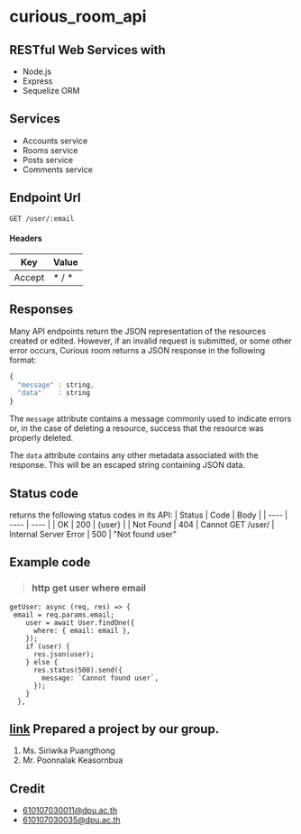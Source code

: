 # curious_room_api
## RESTful Web Services with 
* Node.js 
* Express
* Sequelize ORM 

## Services
* Accounts service
* Rooms service
* Posts service
* Comments service

## Endpoint Url
```http
GET /user/:email
```

#### Headers
| Key | Value |
| ---- | ----- |
| Accept | * / *


## Responses

Many API endpoints return the JSON representation of the resources created or edited. However, if an invalid request is submitted, or some other error occurs, Curious room returns a JSON response in the following format:

```javascript
{
  "message" : string,
  "data"    : string
}
```

The `message` attribute contains a message commonly used to indicate errors or, in the case of deleting a resource, success that the resource was properly deleted.

The `data` attribute contains any other metadata associated with the response. This will be an escaped string containing JSON data.

## Status code
returns the following status codes in its API:
| Status | Code | Body |
| ---- | ---- | ---- | 
| OK | 200 | {user} |
| Not Found  | 404 | Cannot GET /user/
| Internal Server Error | 500 | "Not found user"

## Example code
> ### http get user where email
```
getUser: async (req, res) => {
 email = req.params.email;
    user = await User.findOne({
      where: { email: email },
    });
    if (user) {
      res.json(user);
    } else {
      res.status(500).send({
        message: `Cannot found user`,
      });
    }
  }, 
  ```

## [link](https://cdn-icons.flaticon.com/png/512/1165/premium/1165674.png?token=exp=1637121356~hmac=b97b9784fd5b48a6ebd2c8fe0e43300a) Prepared a project by our group.
1. Ms. Siriwika Puangthong
2. Mr. Poonnalak Keasornbua

## Credit
* 610107030011@dpu.ac.th
* 610107030035@dpu.ac.th
